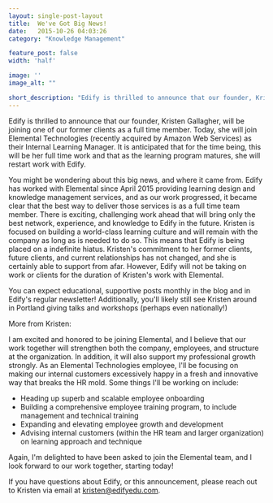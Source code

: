 ```yaml
---
layout: single-post-layout
title:  We've Got Big News!
date:   2015-10-26 04:03:26
category: "Knowledge Management"

feature_post: false
width: 'half'

image: ''
image_alt: ""

short_description: "Edify is thrilled to announce that our founder, Kristen Gallagher, will be joining one of our former clients as a full time member. Today, she will join Elemental Technologies (recently acquired by Amazon Web Services) as their Internal Learning Manager. It is anticipated that for the time being, this will be her full time work and that as the learning program matures, she will restart work with Edify."
---
```


Edify is thrilled to announce that our founder, Kristen Gallagher, will be joining one of our former clients as a full time member. Today, she will join Elemental Technologies (recently acquired by Amazon Web Services) as their Internal Learning Manager. It is anticipated that for the time being, this will be her full time work and that as the learning program matures, she will restart work with Edify.

You might be wondering about this big news, and where it came from. Edify has worked with Elemental since April 2015 providing learning design and knowledge management services, and as our work progressed, it became clear that the best way to deliver those services is as a full time team member. There is exciting, challenging work ahead that will bring only the best network, experience, and knowledge to Edify in the future. Kristen is focused on building a world-class learning culture and will remain with the company as long as is needed to do so. This means that Edify is being placed on a indefinite hiatus. Kristen's commitment to her former clients, future clients, and current relationships has not changed, and she is certainly able to support from afar. However, Edify will not be taking on work or clients for the duration of Kristen's work with Elemental.

You can expect educational, supportive posts monthly in the blog and in Edify's regular newsletter! Additionally, you'll likely still see Kristen around in Portland giving talks and workshops (perhaps even nationally!)

More from Kristen:

I am excited and honored to be joining Elemental, and I believe that our work together will strengthen both the company, employees, and structure at the organization. In addition, it will also support my professional growth strongly. As an Elemental Technologies employee, I'll be focusing on making our internal customers excessively happy in a fresh and innovative way that breaks the HR mold. Some things I'll be working on include:

* Heading up superb and scalable employee onboarding
* Building a comprehensive employee training program, to include management and technical training
* Expanding and elevating employee growth and development
* Advising internal customers (within the HR team and larger organization) on learning approach and technique

Again, I'm delighted to have been asked to join the Elemental team, and I look forward to our work together, starting today!

If you have questions about Edify, or this announcement, please reach out to Kristen via email at kristen@edifyedu.com.
